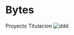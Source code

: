 # Bytes
Proyecto Titulacion
![ddd](https://user-images.githubusercontent.com/51329760/146093178-8a67ed94-61a9-4636-b39a-debee1a6d016.png)
